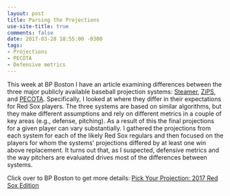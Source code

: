 ```yaml
---
layout: post
title: Parsing the Projections
use-site-title: true
comments: false
date: 2017-03-28 18:55:00 -0300
tags:
- Projections
- PECOTA
- Defensive metrics
---
```


This week at BP Boston I have an article examining differences between the three major publicly available baseball projection systems: 
<a href = "http://steamerprojections.com/blog/about-2/" target = "_blank"> Steamer</a>, <a href = "http://www.fangraphs.com/blogs/2017-zips-projections-boston-red-sox/" target = "_blank"> ZiPS</a>, and <a href = "https://en.wikipedia.org/wiki/PECOTA" target = "_blank"> PECOTA</a>. 
Specifically, I looked at where they differ in their expectations for Red Sox players. The three systems are based on similar algorithms, but they
make different assumptions and rely on different metrics in a couple of key areas (e.g., defense, pitching). As a result of this the final 
projections for a given player can vary substantially. I gathered the projections from each system for each of the likely Red Sox regulars 
and then focused on the players for whom the systems' projections differed by at least one win above replacement. It turns out that, as I 
suspected, defensive metrics and the way pitchers are evaluated drives most of the differences between systems.

Click over to BP Boston to get more details: <a href = "http://boston.locals.baseballprospectus.com/2017/03/28/pick-your-projection-2017-red-sox-edition/" target = "_blank"> Pick Your Projection: 2017 Red Sox Edition</a>